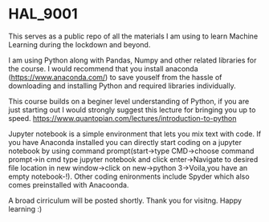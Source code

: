 # HAL_9001
This serves as a public repo of all the materials I am using to learn Machine Learning during the lockdown and beyond.

I am using Python along with Pandas, Numpy and other related libraries for the course. 
I would recommend that you install anaconda (https://www.anaconda.com/) to save youself from the hassle of downloading and installing Python and required libraries individually.

This course builds on a beginer level understanding of Python, if you are just starting out I would strongly suggest this lecture for bringing you up to speed. https://www.quantopian.com/lectures/introduction-to-python

Jupyter notebook is a simple environment that lets you mix text with code. If you have Anaconda installed you can directly start coding on a jupyter notebook by using command prompt(start->type CMD->choose command prompt->in cmd type jupyter notebook and click enter->Navigate to desired file location in new window->click on new->python 3->Voila,you have an empty notebook-!). Other coding enironments include Spyder which also comes preinstalled with Anacoonda. 

A broad  cirriculum will be posted shortly.
Thank you for visitng. Happy learning :)
